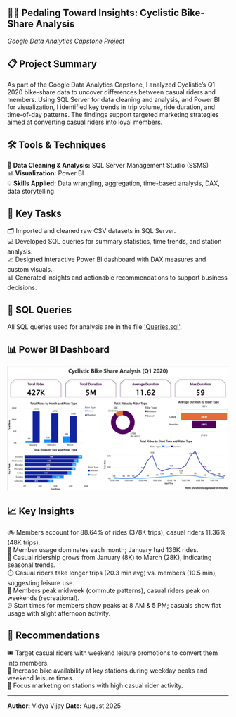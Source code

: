 ## 🚴‍♂️ Pedaling Toward Insights: Cyclistic Bike-Share Analysis 
*Google Data Analytics Capstone Project*

## 📋 Project Summary  
As part of the Google Data Analytics Capstone, I analyzed Cyclistic’s Q1 2020 bike-share data to uncover differences between casual riders and members. Using SQL Server for data cleaning and analysis, and Power BI for visualization, I identified key trends in trip volume, ride duration, and time-of-day patterns. The findings support targeted marketing strategies aimed at converting casual riders into loyal members.

## 🛠️ Tools & Techniques  
🧹 **Data Cleaning & Analysis:** SQL Server Management Studio (SSMS)  
📊 **Visualization:** Power BI  
💡 **Skills Applied:** Data wrangling, aggregation, time-based analysis, DAX, data storytelling

## 🔑 Key Tasks  
🗂️ Imported and cleaned raw CSV datasets in SQL Server.  
💻 Developed SQL queries for summary statistics, time trends, and station analysis.  
📈 Designed interactive Power BI dashboard with DAX measures and custom visuals.  
📊 Generated insights and actionable recommendations to support business decisions.

## 💾 SQL Queries  
All SQL queries used for analysis are in the file ['Queries.sql'](./Queries.sql).

## 📊 Power BI Dashboard
![Cyclistic Dashboard](./Power%20BI%20Dashboard.png)

## 📈 Key Insights  
🚲 Members account for 88.64% of rides (378K trips), casual riders 11.36% (48K trips).  
📅 Member usage dominates each month; January had 136K rides.  
🌱 Casual ridership grows from January (8K) to March (28K), indicating seasonal trends.  
⏱️ Casual riders take longer trips (20.3 min avg) vs. members (10.5 min), suggesting leisure use.  
🏢 Members peak midweek (commute patterns), casual riders peak on weekends (recreational).  
⏰ Start times for members show peaks at 8 AM & 5 PM; casuals show flat usage with slight afternoon activity.

## 🎯 Recommendations  
🎟️ Target casual riders with weekend leisure promotions to convert them into members.  
🚴 Increase bike availability at key stations during weekday peaks and weekend leisure times.  
📍 Focus marketing on stations with high casual rider activity.

---

**Author:** Vidya Vijay 
**Date:** August 2025  

